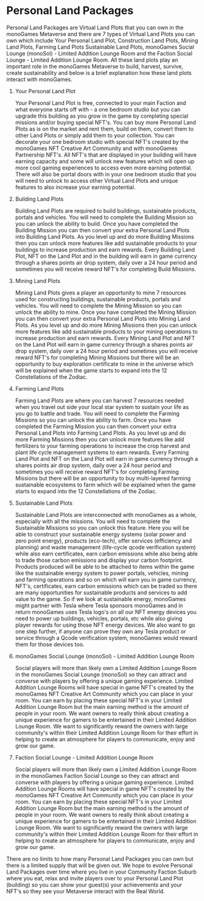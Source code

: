 <h1>Personal Land Packages</h1>
<p>
Personal Land Packages are Virtual Land Plots that you can own in the monoGames Metaverse and there are 7 types of Virtual Land Plots you can own which include Your Personal Land Plot, Construction Land Plots, Mining Land Plots, Farming Land Plots Sustainable Land Plots, monoGames Social Lounge (monoSol) - Limited Addition Lounge Room and the Faction Social Lounge - Limited Addition Lounge Room. All these land plots play an important role in the monoGames Metaverse to build, harvest, survive, create sustainability and below is a brief explanation how these land plots interact with monoGames.</p>
  <ol>
    <li>Your Personal Land Plot</li>
    <p></p>
    <p>Your Personal Land Plot is free, connected to your main Faction and what everyone starts off with - a one bedroom studio but you can upgrade this building as you grow in the game by completing special missions and/or buying special NFT's. You can buy more Personal Land Plots as is on the market and rent them, build on them, convert them to other Land Plots or simply add them to your collection. You can decorate your one bedroom studio with special NFT's created by the monoGames NFT Creative Art Community and with monoGames Partnership NFT's. All NFT's that are displayed in your building will have earning capacity and some will unlock new features which will open up more cool gaming experiences to access even more earning potential. There will also be portal doors with in your one bedroom studio that you will need to unlock to access other Virtual Land Plots and unique features to also increase your earning potential.</p>
    <li>Building Land Plots</li>
    <p></p>
    <p>Building Land Plots are required to build buildings, sustainable products, portals and vehicles. You will need to complete the Building Mission so you can unlock the ability to build. Once you have completed the Building Mission you can then convert your extra Personal Land Plots into Building Land Plots. As you level up and do more Building Missions then you can unlock more features like add sustainable products to your buildings to increase production and earn rewards. Every Building Land Plot, NFT on the Land Plot and in the building will earn in game currency through a shares points air drop system, daily over a 24 hour period and sometimes you will receive reward NFT's for completing Build Missions.</p>
    <li>Mining Land Plots</li>
    <p></p>
    <p>Mining Land Plots gives a player an opportunity to mine 7 resources used for constructing buildings, sustainable products, portals and vehicles. You will need to complete the Mining Mission so you can unlock the ability to mine. Once you have completed the Mining Mission you can then convert your extra Personal Land Plots into Mining Land Plots. As you level up and do more Mining Missions then you can unlock more features like add sustainable products to your mining operations to increase production and earn rewards. Every Mining Land Plot and NFT on the Land Plot will earn in game currency through a shares points air drop system, daily over a 24 hour period and sometimes you will receive reward NFT's for completing Mining Missions but there will be an opportunity to buy exploration certificate to mine in the universe which will be explained when the game starts to expand into the 12 Constellations of the Zodiac.</p>
    <li>Farming Land Plots</li>
    <p></p>
    <p>Farming Land Plots are where you can harvest 7 resources needed when you travel out side your local star system to sustain your life as you go to battle and trade. You will need to complete the Farming Missions so you can unlock the ability to farm. Once you have completed the Farming Mission you can then convert your extra Personal Land Plots into Farming Land Plots. As you level up and do more Farming Missions then you can unlock more features like add fertilizers to your farming operations to increase the crop harvest and plant life cycle management systems to earn rewards. Every Farming Land Plot and NFT on the Land Plot will earn in game currency through a shares points air drop system, daily over a 24 hour period and sometimes you will receive reward NFT's for completing Farming Missions but there will be an opportunity to buy multi-layered farming sustainable ecosystems to farm which will be explained when the game starts to expand into the 12 Constellations of the Zodiac.</p>
    <li>Sustainable Land Plots</li>
    <p></p>
    <p>Sustainable Land Plots are interconnected with monoGames as a whole, especially with all the missions. You will need to complete the Sustainable Missions so you can unlock this feature. Here you will be able to construct your sustainable energy systems (solar power and zero point energy), products (eco-tech), offer services (efficiency and planning) and waste management (life-cycle qcode verification system) while also earn certificates, earn carbon emissions while also being able to trade those carbon emissions and display your carbon footprint. Products produced will be able to be attached to items within the game like the sustainable energy system to power portals, vehicles, mining and farming operations and so on which will earn you in game currency, NFT's, certificates, earn carbon emissions which can be traded so there are many opportunities for sustainable products and services to add value to the game. So if we look at sustainable energy, monoGames might partner with Tesla where Tesla sponsors monoGames and in return monoGames uses Tesla logo's on all our NFT energy devices you need to power up buildings, vehicles, portals, etc while also giving player rewards for using those NFT energy devices. We also want to go one step further, if anyone can prove they own any Tesla product or service through a Qcode verification system, monoGames would reward them for those devices too.</p>
    <li>monoGames Social Lounge (monoSol) - Limited Addition Lounge Room</li>
    <p></p>
    <p>Social players will more than likely own a Limited Addition Lounge Room in the monoGames Social Lounge (monoSol) so they can attract and converse with players by offering a unique gaming experience. Limited Addition Lounge Rooms will have special in game NFT's created by the monoGames NFT Creative Art Community which you can place in your room. You can earn by placing these special NFT's in your Limited Addition Lounge Room but the main earning method is the amount of people in your room. We want owners to really think about creating a unique experience for gamers to be entertained in their Limited Addition Lounge Room. We want to significantly reward the owners with large community's within their Limited Addition Lounge Room for their effort in helping to create an atmosphere for players to communicate, enjoy and grow our game.</p>
    <li>Faction Social Lounge - Limited Addition Lounge Room</li>
    <p></p>
    <p>Social players will more than likely own a Limited Addition Lounge Room in the monoGames Faction Social Lounge so they can attract and converse with players by offering a unique gaming experience. Limited Addition Lounge Rooms will have special in game NFT's created by the monoGames NFT Creative Art Community which you can place in your room. You can earn by placing these special NFT's in your Limited Addition Lounge Room but the main earning method is the amount of people in your room. We want owners to really think about creating a unique experience for gamers to be entertained in their Limited Addition Lounge Room. We want to significantly reward the owners with large community's within their Limited Addition Lounge Room for their effort in helping to create an atmosphere for players to communicate, enjoy and grow our game.</p>    
</ol>
There are no limits to how many Personal Land Packages you can own but there is a limited supply that will be given out. We hope to evolve Personal Land Packages over time where you live in your Community Faction Suburb where you eat, relax and invite players over to your Personal Land Plot (building) so you can show your guest(s) your achievements and your NFT's so they see your Metaverse interact with the Real World.

